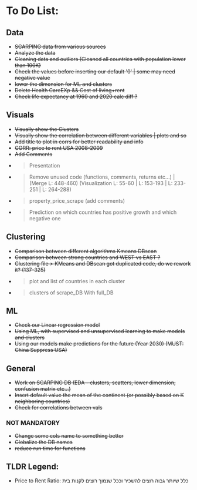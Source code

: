 # To Do List:

## Data

- ~~SCARPING data from various sources~~
- ~~Analyze the data~~
- ~~Cleaning data and outliers (Cleaned all countries with population lower than 100K)~~
- ~~Check the values before inserting our default '0' | some may need negative value~~
- ~~lower the dimension for ML and clusters~~
- ~~Delete Health CareEXp && Cost of living+rent~~
- ~~Check life expectancy at 1960 and 2020 calc diff ?~~

## Visuals

- ~~Visually show the Clusters~~
- ~~Visually show the correlation between different variables | plots and so~~
- ~~Add title to plot in corrs for better readability and info~~
- ~~CORR: price to rent USA 2008-2009~~
- ~~Add Comments~~
- > Presentation
- > Remove unused code (functions, comments, returns etc...) | (Merge L: 448-460) (Visualization L: 55-60 | L: 153-193 | L: 233-251 | L: 264-288)
- > property_price_scrape (add comments)
- > Prediction on which countries has positive growth and which negative one

## Clustering

- ~~Comparison between different algorithms Kmeans DBscan~~
- ~~Comparison between strong countries and WEST vs EAST ?~~
- ~~Clustering file > KMeans and DBscan got duplicated code, do we rework it? (137-325)~~
- > plot and list of countries in each cluster
- > clusters of scrape_DB With full_DB

## ML

- ~~Check our Linear regression model~~
- ~~Using ML, with supervised and unsupervised learning to make models and clusters~~
- ~~Using our models make predictions for the future (Year 2030) (MUST: China Suppress USA)~~

## General

- ~~Work on SCARPING DB (EDA - clusters, scatters, lower dimension, confusion matrix etc...)~~
- ~~Insert default value the mean of the continent (or possibly based on K neighboring countries)~~
- ~~Check for correlations between vals~~

### NOT MANDATORY

- ~~Change some cols name to something better~~
- ~~Globalize the DB names~~
- ~~reduce run time for functions~~

## TLDR Legend:

- Price to Rent Ratio: כלל שיותר גבוה רוצים להשכיר וככל שנמוך רוצים לקנות בית
